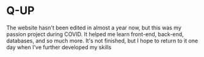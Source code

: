 # Q-UP
The website hasn't been edited in almost a year now, but this was my passion project during COVID. 
It helped me learn front-end, back-end, databases, and so much more. 
It's not finished, but I hope to return to it one day when I've further developed my skills
